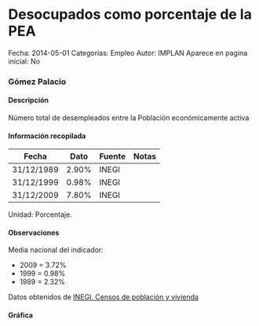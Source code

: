 Desocupados como porcentaje de la PEA
=====

Fecha: 2014-05-01
Categorías: Empleo
Autor: IMPLAN
Aparece en pagina inicial: No

### Gómez Palacio

#### Descripción

Número total de desempleados entre la Población económicamente activa

<!-- break -->

#### Información recopilada

<table class="table table-hover table-bordered matriz">
  <thead>
    <tr><th>Fecha</th><th>Dato</th><th>Fuente</th><th>Notas</th></tr>
  </thead>
  <tbody>
    <tr><td class="centrado">31/12/1989</td><td class="derecha">2.90%</td><td>INEGI</td><td></td></tr>
    <tr><td class="centrado">31/12/1999</td><td class="derecha">0.98%</td><td>INEGI</td><td></td></tr>
    <tr><td class="centrado">31/12/2009</td><td class="derecha">7.80%</td><td>INEGI</td><td></td></tr>
  </tbody>
</table>

Unidad: Porcentaje.

#### Observaciones

Media nacional del indicador:

- 2009 = 3.72%
- 1999 = 0.98%
- 1989 = 2.32%

Datos obtenidos de [INEGI. Censos de población y vivienda](http://www.inegi.org.mx/sistemas/consulta_resultados/iter2010.aspx?c=27329&s=est)

#### Gráfica

<div id="Morriscxmpdmgo" class="grafica"></div>
  <script>
  new Morris.Line({
    element: 'Morriscxmpdmgo',
    data: [
      { fecha: '1989-12-31', dato: 2.9000 },
      { fecha: '1999-12-31', dato: 0.9800 },
      { fecha: '2009-12-31', dato: 7.8000 }
    ],
    xkey: 'fecha',
    ykeys: ['dato'],
    labels: ['Dato'],
    lineColors: ['#FF5B02'],
    xLabelFormat: function(d) {
      return d.getDate()+'/'+(d.getMonth()+1)+'/'+d.getFullYear();
    },
    dateFormat: function (ts) {
      var d = new Date(ts);
      return d.getDate() + '/' + (d.getMonth() + 1) + '/' + d.getFullYear();
    }
  });
  </script>
